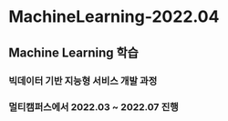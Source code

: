 # MachineLearning-2022.04

## Machine Learning 학습

### 빅데이터 기반 지능형 서비스 개발 과정
### 멀티캠퍼스에서 2022.03 ~ 2022.07 진행